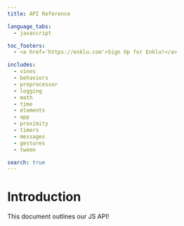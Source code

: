 ```yaml
---
title: API Reference

language_tabs:
  - javascript

toc_footers:
  - <a href='https://enklu.com'>Sign Up for Enklu!</a>

includes:
  - vines
  - behaviors
  - preprocessor
  - logging
  - math
  - time
  - elements
  - app
  - proximity
  - timers
  - messages
  - gestures
  - tween

search: true
---
```


# Introduction

This document outlines our JS API!
